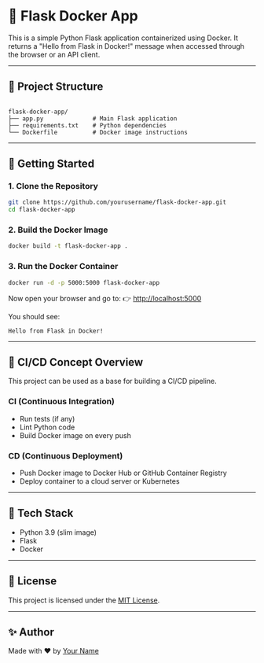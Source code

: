 # 🐳 Flask Docker App

This is a simple Python Flask application containerized using Docker. It returns a "Hello from Flask in Docker!" message when accessed through the browser or an API client.

---

## 📁 Project Structure

```

flask-docker-app/
├── app.py              # Main Flask application
├── requirements.txt    # Python dependencies
└── Dockerfile          # Docker image instructions

````

---

## 🚀 Getting Started

### 1. Clone the Repository

```bash
git clone https://github.com/yourusername/flask-docker-app.git
cd flask-docker-app
````

### 2. Build the Docker Image

```bash
docker build -t flask-docker-app .
```

### 3. Run the Docker Container

```bash
docker run -d -p 5000:5000 flask-docker-app
```

Now open your browser and go to:
👉 [http://localhost:5000](http://localhost:5000)

You should see:

```
Hello from Flask in Docker!
```

---

## 🧠 CI/CD Concept Overview

This project can be used as a base for building a CI/CD pipeline.

### CI (Continuous Integration)

* Run tests (if any)
* Lint Python code
* Build Docker image on every push

### CD (Continuous Deployment)

* Push Docker image to Docker Hub or GitHub Container Registry
* Deploy container to a cloud server or Kubernetes

---

## 🐍 Tech Stack

* Python 3.9 (slim image)
* Flask
* Docker

---

## 📄 License

This project is licensed under the [MIT License](LICENSE).

---

## ✨ Author

Made with ❤️ by [Your Name](https://github.com/yourusername)

